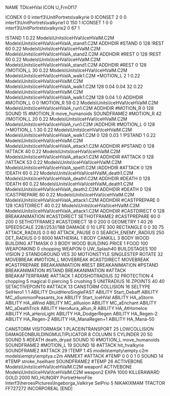NAME TDIceHVal
ICON U_FrnOf17

ICONEX 0 0 interf3\UnitPortrets\valkyrie 0
ICONSET 2 0 0 interf3\UnitPortrets\valkyrie1 0 150 1
ICONSET 1 0 0 interf3\UnitPortrets\valkyrie2 0 67 1

!STAND          1 0.22 Models\Units\IceHVal\IceHValM.C2M Models\Units\IceHVal\IceHValA_stand1.C2M
ADDHDIR #STAND 0 128
!REST          60 0.22 Models\Units\IceHVal\IceHValM.C2M Models\Units\IceHVal\IceHValA_stand2.C2M
ADDHDIR #REST 0 128
!REST          60 0.22 Models\Units\IceHVal\IceHValM.C2M Models\Units\IceHVal\IceHValA_stand1.C2M
ADDHDIR #REST 0 128
/!MOTION_L      30 0.22 Models\Units\IceHVal\IceHValM.C2M Models\Units\IceHVal\IceHValA_walk1.C2M
*MOTION_L      2 1 0.22 Models\Units\IceHVal\IceHValM.C2M Models\Units\IceHVal\IceHValA_walk1.C2M 128 0.04 0.04 32  0.22 Models\Units\IceHVal\IceHValM.C2M Models\Units\IceHVal\IceHValA_walk1.C2M 128 0.04 1.0
ADDHDIR #MOTION_L 0 0
!MOTION_R      59 0.2 Models\Units\IceHVal\IceHValM.C2M Models\Units\IceHVal\IceHValA_run1.C2M
ADDHDIR #MOTION_R 0 128
SOUND 15 #MOTION_R move_humanoids
SOUNDFRAME2 #MOTION_R 42
/!MOTION_L      20 0.22 Models\Units\IceHVal\IceHValM.C2M Models\Units\IceHVal\IceHValA_run1.C2M
/ADDHDIR #MOTION_L 0 128
/*MOTION_L      1 30 0.22 Models\Units\IceHVal\IceHValM.C2M Models\Units\IceHVal\IceHValA_walk1.C2M 0 128 0.03 1
!PSTAND        1  0.22 Models\Units\IceHVal\IceHValM.C2M Models\Units\IceHVal\IceHValA_attack1.C2M
ADDHDIR #PSTAND 0 128 
!ATTACK        40 0.22 Models\Units\IceHVal\IceHValM.C2M Models\Units\IceHVal\IceHValA_attack1.C2M
ADDHDIR #ATTACK 0 128
/!ATTACK       53 0.22 Models\Units\IceHVal\IceHValM.C2M Models\Units\IceHVal\IceHValA_spell1.C2M
/ADDHDIR #ATTACK 0 128
!DEATH         60 0.22 Models\Units\IceHVal\IceHValM_death1.C2M Models\Units\IceHVal\IceHValA_death1.C2M
ADDHDIR #DEATH 0 128
!DEATH         60 0.22 Models\Units\IceHVal\IceHValM_death1.C2M Models\Units\IceHVal\IceHValA_death2.C2M
ADDHDIR #DEATH 0 128
!CASTPREPARE   80  0.22 Models\Units\IceHVal\IceHValM.C2M Models\Units\IceHVal\IceHValA_attack1.C2M
ADDHDIR #CASTPREPARE 0 128
!CASTDIRECT    40  0.22 Models\Units\IceHVal\IceHValM.C2M Models\Units\IceHVal\IceHValA_attack1.C2M
ADDHDIR #CASTDIRECT 0 128
BREAKANIMATION #CASTDIRECT
SETHOTFRAME2 #CASTPREPARE 60 0 200 0
SETHOTFRAME2 #CASTDIRECT 18 0 200 0
GEOMETRY 1 40 26
SPEEDSCALE 228//253//188
DAMAGE   0 10
LIFE     300
RECTANGLE 0 0 30 75
ATTACK_RADIUS 0 0 60
ATTACK_PAUSE 0 0
SEARCH_ENEMY_RADIUS 250
DET_RADIUS 0 0 8000
MATHERIAL 1 BODY
CANKILL 3 BODY WOOD BUILDING
ATTMASK 0 3 BODY WOOD BUILDING
PRICE 1 FOOD 100
WEAPONKIND 0 chopping
WEAPON 0 UW_Splash40
BUILDSTAGES 100
VISION 2
STANDGROUND
VES 30
MOTIONSTYLE SINGLESTEP
ROTATE 32
MOVEBREAK #MOTION_L
MOVEBREAK #CASTDIRECT
MOVEBREAK #CASTPREPARE
BREAKANIMATION #REST
BREAKANIMATION #PSTAND
BREAKANIMATION #STAND
BREAKANIMATION #ATTACK
BREAKAFTERFRAME #ATTACK 1
ADDSHOTRADIUS 32
PROTECTION 4 chopping 5 magical 0 piercing 5 crushing 5
UNITRADIUS 16
ZPOINTS 40 40
SETACTIVEPOINT0 #ATTACK 13
CANSTORM
COLLISION 16
SELTYPE SelHero1 1 1
ABILITY DruidHeroSingleFAST
ABILITY Start_Debaff
ABILITY MC_aSummonPeasants_Ice
ABILITY Start_IceHVal
ABILITY HA_aStorm
ABILITY HA_aWind
ABILITY MC_aIllusion
ABILITY MC_aEnchant
ABILITY MC_aDeathTrick
ABILITY HeroAura_aRun_R
ABILITY HA_AtHomeIce
ABILITY HA_aHeroLight
ABILITY HA_DodgerRegen
ABILITY HA_Regen-2
ABILITY HA_Regen-2
ABILITY HA_ManaRegen+1
ABILITY HA_Mana-50

CANSTORM
VISITORMASK 1
PLACEINTRANSPORT 25
LOWCOLLISION
DAMAGEONBUILDINGMULTIPLICATOR 8
COLUMN 5
CYLINDER 20 50
SOUND 5 #DEATH death_dryad
SOUND 10 #MOTION_L move_humanoids
SOUNDFRAME2 #MOTION_L 19
SOUND 16 #ATTACK hit_hvalkyrie
SOUNDFRAME2 #ATTACK 29
!TEMP  1 45 models\empty\empty.c2m models\empty\emptya.c2m
ANMEXT #ATTACK #TEMP 0 0 0 1 0
SOUND 14 #TEMP stroke_hselhant
SOUNDFRAME2 #TEMP 26
ACTIVEBONE Models\Units\IceHVal\IceHValM.C2M weapon1
ACTIVEBONE Models\Units\IceHVal\IceHValM.C2M weapon2
EXPA 1000
KILLERAWARD             GOLD 2000
NO_HUNGRY
PortretHeroFile Interf3\heroesPictures\Ingeborga_Valkirye
SelPrio 5
NIKAKIXMAM
TFACTOR FF727272
INCORPOREAL
[END]
		